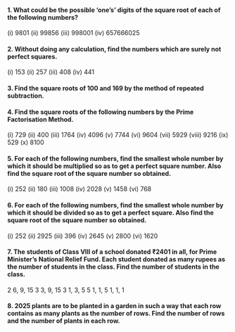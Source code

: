 #### 1. What could be the possible ‘one’s’ digits of the square root of each of the following numbers?
(i) 9801 (ii) 99856 (iii) 998001 (iv) 657666025
#### 2. Without doing any calculation, find the numbers which are surely not perfect squares.
(i) 153 (ii) 257 (iii) 408 (iv) 441
#### 3. Find the square roots of 100 and 169 by the method of repeated subtraction.
#### 4. Find the square roots of the following numbers by the Prime Factorisation Method.
(i) 729 (ii) 400 (iii) 1764 (iv) 4096
(v) 7744 (vi) 9604 (vii) 5929 (viii) 9216
(ix) 529 (x) 8100
#### 5. For each of the following numbers, find the smallest whole number by which it should be multiplied so as to get a perfect square number. Also find the square root of the square number so obtained.
(i) 252 (ii) 180 (iii) 1008 (iv) 2028
(v) 1458 (vi) 768
#### 6. For each of the following numbers, find the smallest whole number by which it should be divided so as to get a perfect square. Also find the square root of the square number so obtained.
(i) 252 (ii) 2925 (iii) 396 (iv) 2645
(v) 2800 (vi) 1620
#### 7. The students of Class VIII of a school donated ₹2401 in all, for Prime Minister’s National Relief Fund. Each student donated as many rupees as the number of students in the class. Find the number of students in the class.
2 6, 9, 15
3 3, 9, 15
3 1, 3, 5
5 1, 1, 5
1, 1, 1
#### 8. 2025 plants are to be planted in a garden in such a way that each row contains as many plants as the number of rows. Find the number of rows and the number of plants in each row.
